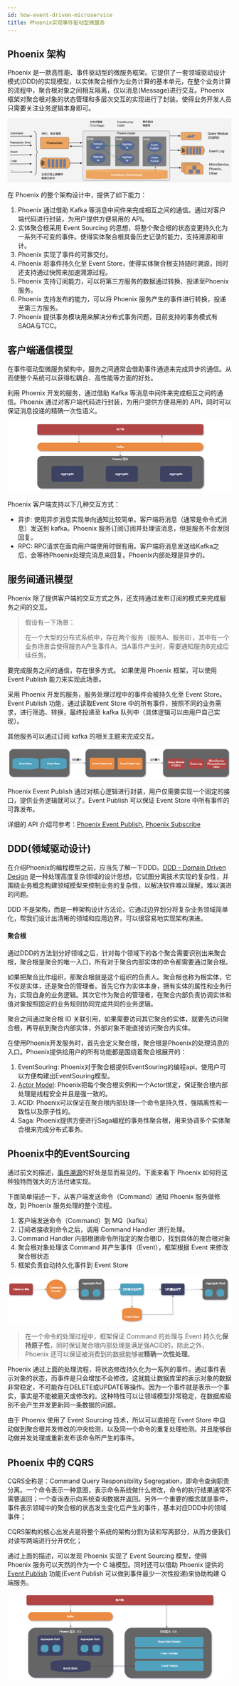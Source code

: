 ```yaml
---
id: how-event-driven-microservice
title: Phoenix实现事件驱动型微服务
---
```


## Phoenix 架构

Phoenix 是一款高性能、事件驱动型的微服务框架。它提供了一套领域驱动设计模式(DDD)的实现模型，以实体聚合根作为业务计算的基本单元，在整个业务计算的流程中，聚合根对象之间相互隔离，仅以消息(Message)进行交互。Phoenix 框架对聚合根对象的状态管理和多层次交互的实现进行了封装。使得业务开发人员只需要关注业务逻辑本身即可。

![](../../assets/phoenix2.x/phoenix/white/03-01.png)

在 Phoenix 的整个架构设计中，提供了如下能力：

1. Phoenix 通过借助 Kafka 等消息中间件来完成相互之间的通信。通过对客户端代码进行封装，为用户提供方便易用的 API。
2. 实体聚合根采用 Event Sourcing 的思想，将整个聚合根的状态变更持久化为一系列不可变的事件。使得实体聚合根具备历史记录的能力，支持溯源和审计。
3. Phoenix 实现了事件的可靠交付。
4. Phoenix 将事件持久化至 Event Store，使得实体聚合根支持随时溯源，同时还支持通过快照来加速溯源过程。
5. Phoenix 支持订阅能力，可以将第三方服务的数据通过转换、投递至Phoenix 服务。
6. Phoenix 支持发布的能力，可以将 Phoenix 服务产生的事件进行转换，投递至第三方服务。
7. Phoenix 提供事务模块用来解决分布式事务问题，目前支持的事务模式有SAGA与TCC。

## 客户端通信模型

在事件驱动型微服务架构中，服务之间通常会借助事件通道来完成异步的通信。从而使整个系统可以获得松耦合、高性能等方面的好处。

利用 Phoenix 开发的服务，通过借助 Kafka 等消息中间件来完成相互之间的通信。Phoenix 通过对客户端代码进行封装，为用户提供方便易用的 API，同时可以保证消息投递的精确一次性语义。

![](../../assets/phoenix2.x/phoenix/white/03-03.png)

Phoenix 客户端支持以下几种交互方式：

- 异步: 使用异步消息实现单向通知比较简单。客户端将消息（通常是命令式消息）发送到 kafka。Phoenix 服务订阅订阅并处理该消息，但是服务不会发回回复。
- RPC: RPC请求在面向用户端使用时很有用。客户端将消息发送给Kafka之后，会等待Phoenix处理完消息来回复。Phoenix内部处理是异步的。

## 服务间通讯模型

Phoenix 除了提供客户端的交互方式之外，还支持通过发布订阅的模式来完成服务之间的交互。

> 假设有一下场景：
> 
> 在一个大型的分布式系统中，存在两个服务（服务A、服务B），其中有一个业务场景会使得服务A产生事件A，当A事件产生时，需要通知服务B完成后续任务。

要完成服务之间的通信，存在很多方式。 如果使用 Phoenix 框架，可以使用 Event Publish 能力来实现此场景。

采用 Phoenix 开发的服务，服务处理过程中的事件会被持久化至 Event Store。Event Publish 功能，通过读取Event Store 中的所有事件，按照不同的业务需求，进行筛选、转换，最终投递至 kafka 队列中（具体逻辑可以由用户自己实现）。

其他服务可以通过订阅 kafka 的相关主题来完成交互。

![](../../assets/phoenix2.x/phoenix/white/03-04.png)

Phoenix Event Publish 通过对核心逻辑进行封装，用户仅需要实现一个固定的接口，提供业务逻辑就可以了。Event Publish 可以保证 Event Store 中所有事件的可靠发布。

详细的 API 介绍可参考：[Phoenix Event Publish](../04-phoenix-event-publish/01-readme.md), [Phoenix Subscribe](../02-phoenix-core/06-subscribe-pub.md)

## DDD(领域驱动设计)

在介绍Phoenix的编程模型之前，应当先了解一下DDD。[DDD - Domain Driven Design](https://en.wikipedia.org/wiki/Domain-driven_design) 是一种处理高度复杂领域的设计思想，它试图分离技术实现的复杂性，并围绕业务概念构建领域模型来控制业务的复杂性，以解决软件难以理解，难以演进的问题。

DDD 不是架构，而是一种架构设计方法论，它通过边界划分将复杂业务领域简单化，帮我们设计出清晰的领域和应用边界，可以很容易地实现架构演进。

#### 聚合根

通过DDD的方法划分好领域之后，针对每个领域下的各个聚合需要识别出来聚合根，聚合根是聚合的唯一入口，所有对于聚合内部实体的命令都需要通过聚合根。

如果把聚合比作组织，那聚合根就是这个组织的负责人。聚合根也称为根实体，它不仅是实体，还是聚合的管理者。首先它作为实体本身，拥有实体的属性和业务行为，实现自身的业务逻辑。其次它作为聚合的管理者，在聚合内部负责协调实体和值对象按照固定的业务规则协同完成共同的业务逻辑。

聚合之间通过聚合根 ID 关联引用，如果需要访问其它聚合的实体，就要先访问聚合根，再导航到聚合内部实体，外部对象不能直接访问聚合内实体。

在使用Phoenix开发服务时，首先会定义聚合根，聚合根是Phoenix的处理消息的入口。Phoenix提供给用户的所有功能都是围绕着聚合根展开的：
1. EventSouring: Phoenix对于聚合根提供EventSouring的编程api，使用户可以方便构建出EventSouring模型。
2. [Actor Model](https://en.wikipedia.org/wiki/Actor_model): Phoenix把每个聚合根实例和一个Actor绑定，保证聚合根内部处理是线程安全并且是强一致的。
3. ACID: Phoenix可以保证在聚合根内部处理一个命令是持久性，强隔离性和一致性以及原子性的。
4. Saga: Phoenix提供方便进行Saga编程的事务性聚合根，用来协调多个实体聚合根来完成分布式事务。

## Phoenix中的EventSourcing

通过前文的描述，[事件溯源](./02-why-event-driven-microservice.md#EventSouring介绍)的好处是显而易见的。下面来看下 Phoenix 如何将这种独特而强大的方法付诸实现。

下面简单描述一下，从客户端发送命令（Command）通知 Phoenix 服务做修改，到 Phoenix 服务处理的整个流程。

1. 客户端发送命令（Command）到 MQ（kafka）
2. 订阅者接收到命令之后，调用 Command Handler 进行处理。
3. Command Handler 内部根据命令所指定的聚合根ID，找到具体的聚合根对象
4. 聚合根对象处理该 Command 并产生事件（Event），框架根据 Event 来修改聚合根状态
5. 框架负责自动持久化事件到 Event Store

![](../../assets/phoenix2.x/phoenix/white/03-05.png)

> 在一个命令的处理过程中，框架保证 Command 的处理与 Event 持久化**保持原子性**，同时保证聚合根内部处理是满足强ACID的，除此之外，Phoenix 还可以保证被消费到的数据能够被**精确一次性处理**。

Phoenix 通过上面的处理流程，将状态修改持久化为一系列的事件。通过事件表示对象的状态，而事件是只会增加不会修改。这就能让数据库里的表示对象的数据非常稳定，不可能存在DELETE或UPDATE等操作。因为一个事件就是表示一个事实，事实是不能被磨灭或修改的。这种特性可以让领域模型非常稳定，在数据库级别不会产生并发更新同一条数据的问题。

由于 Phoenix 使用了 Event Sourcing 技术，所以可以直接在 Event Store 中自动做到聚合根并发修改的冲突检测，以及同一个命令的重复处理检测。并且能够自动做并发处理或重新发布该命令所产生的事件。

## Phoenix 中的 CQRS

CQRS全称是：Command Query Responsibility Segregation，即命令查询职责分离。一个命令表示一种意图，表示命令系统做什么修改，命令的执行结果通常不需要返回；一个查询表示向系统查询数据并返回。另外一个重要的概念就是事件，事件表示领域中的聚合根的状态发生变化后产生的事件，基本对应DDD中的领域事件；

CQRS架构的核心出发点是将整个系统的架构分割为读和写两部分，从而方便我们对读写两端进行分开优化；

通过上面的描述，可以发现 Phoenix 实现了 Event Sourcing 模型，使得 Phoenix 服务可以天然的作为一个 C 端模型。同时还可以借助 Phoenix 提供的 [Event Publish](../04-phoenix-event-publish/01-readme.md) 功能(Event
 Publish 可以做到事件最少一次性投递)来协助构建 Q 端服务。

![](../../assets/phoenix2.x/phoenix/white/03-07.png)

